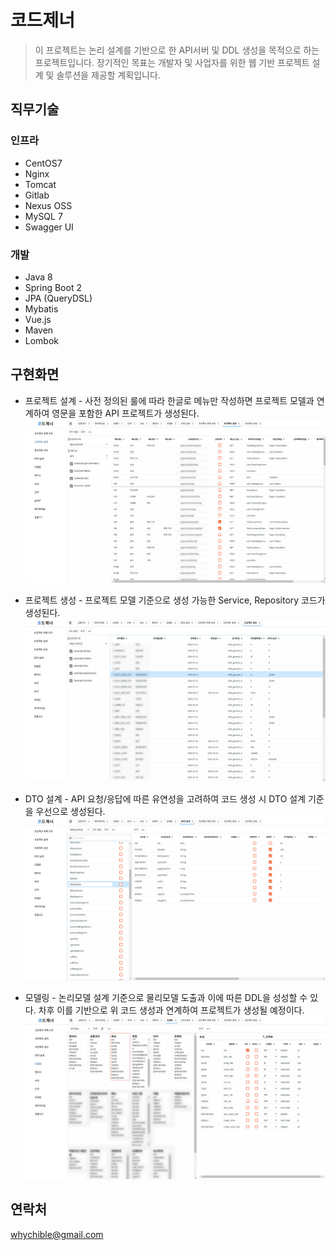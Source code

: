 # 코드제너
> 이 프로젝트는 논리 설계를 기반으로 한 API서버 및 DDL 생성을 목적으로 하는 프로젝트입니다.
> 장기적인 목표는 개발자 및 사업자를 위한 웹 기반 프로젝트 설계 및 솔루션을 제공할 계획입니다.

## 직무기술
### 인프라
- CentOS7
- Nginx
- Tomcat
- Gitlab
- Nexus OSS
- MySQL 7
- Swagger UI

### 개발
- Java 8
- Spring Boot 2
- JPA (QueryDSL)
- Mybatis
- Vue.js
- Maven
- Lombok

## 구현화면
- 프로젝트 설계 - 사전 정의된 룰에 따라 한글로 메뉴만 작성하면 프로젝트 모델과 연계하여 영문을 포함한 API 프로젝트가 생성된다.
![프로젝트 설계](codegen/1.png)<br/>

- 프로젝트 생성 - 프로젝트 모델 기준으로 생성 가능한 Service, Repository 코드가 생성된다.
![프로젝트 생성](codegen/2.png)<br/>

- DTO 설계 - API 요청/응답에 따른 유연성을 고려하여 코드 생성 시 DTO 설계 기준을 우선으로 생성된다.
![DTO 설계](codegen/3.png)<br/>

- 모델링 - 논리모델 설계 기준으로 물리모델 도출과 이에 따른 DDL을 성성할 수 있다. 차후 이를 기반으로 위 코드 생성과 연계하여 프로젝트가 생성될 예정이다.
![모델링](codegen/4.png)<br/>

## 연락처
whychible@gmail.com
